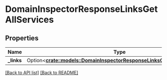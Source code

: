 # DomainInspectorResponseLinksGetAllServices

## Properties

Name | Type | Description | Notes
------------ | ------------- | ------------- | -------------
**_links** | Option<[**crate::models::DomainInspectorResponseLinksGetAllServicesLinks**](DomainInspectorResponseLinksGetAllServicesLinks.md)> |  | 

[[Back to API list]](../README.md#documentation-for-api-endpoints) [[Back to README]](../README.md)


